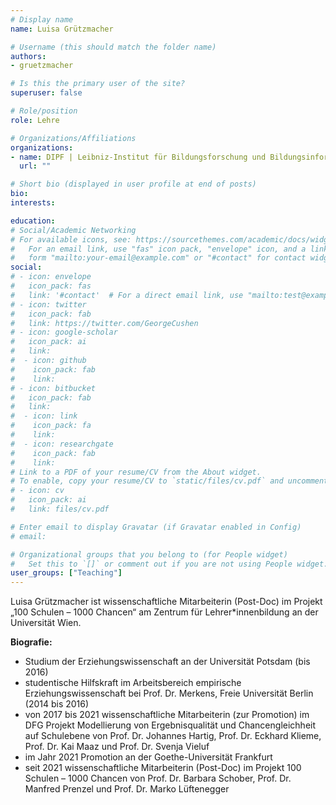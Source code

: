 ```yaml
---
# Display name
name: Luisa Grützmacher

# Username (this should match the folder name)
authors:
- gruetzmacher

# Is this the primary user of the site?
superuser: false

# Role/position
role: Lehre

# Organizations/Affiliations
organizations:
- name: DIPF | Leibniz-Institut für Bildungsforschung und Bildungsinformation
  url: ""

# Short bio (displayed in user profile at end of posts)
bio:
interests:

education:
# Social/Academic Networking
# For available icons, see: https://sourcethemes.com/academic/docs/widgets/#icons
#   For an email link, use "fas" icon pack, "envelope" icon, and a link in the
#   form "mailto:your-email@example.com" or "#contact" for contact widget.
social:
# - icon: envelope
#   icon_pack: fas
#   link: '#contact'  # For a direct email link, use "mailto:test@example.org".
# - icon: twitter
#   icon_pack: fab
#   link: https://twitter.com/GeorgeCushen
# - icon: google-scholar
#   icon_pack: ai
#   link:
#  - icon: github
#    icon_pack: fab
#    link:
# - icon: bitbucket
#   icon_pack: fab
#   link:
#  - icon: link
#    icon_pack: fa
#    link:
#  - icon: researchgate
#    icon_pack: fab
#    link:
# Link to a PDF of your resume/CV from the About widget.
# To enable, copy your resume/CV to `static/files/cv.pdf` and uncomment the lines below.
# - icon: cv
#   icon_pack: ai
#   link: files/cv.pdf

# Enter email to display Gravatar (if Gravatar enabled in Config)
# email:

# Organizational groups that you belong to (for People widget)
#   Set this to `[]` or comment out if you are not using People widget.
user_groups: ["Teaching"]
---
```


Luisa Grützmacher ist wissenschaftliche Mitarbeiterin (Post-Doc) im Projekt „100 Schulen – 1000 Chancen“ am Zentrum für Lehrer*innenbildung an der Universität Wien.

**Biografie:**

- Studium der Erziehungswissenschaft an der Universität Potsdam (bis 2016)
- studentische Hilfskraft im Arbeitsbereich empirische Erziehungswissenschaft bei Prof. Dr. Merkens, Freie Universität Berlin (2014 bis 2016)
- von 2017 bis 2021 wissenschaftliche Mitarbeiterin (zur Promotion) im DFG Projekt Modellierung von Ergebnisqualität und Chancengleichheit auf Schulebene von Prof. Dr. Johannes Hartig, Prof. Dr. Eckhard Klieme, Prof. Dr. Kai Maaz und Prof. Dr. Svenja Vieluf
- im Jahr 2021 Promotion an der Goethe-Universität Frankfurt
- seit 2021 wissenschaftliche Mitarbeiterin (Post-Doc) im Projekt 100 Schulen – 1000 Chancen von Prof. Dr. Barbara Schober, Prof. Dr. Manfred Prenzel und Prof. Dr. Marko Lüftenegger

